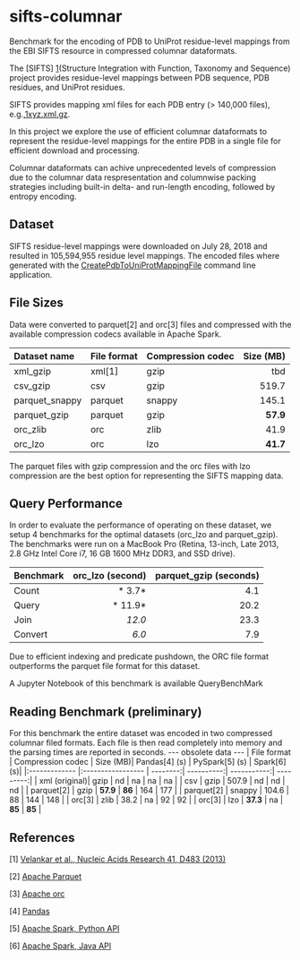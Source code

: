 # sifts-columnar 
Benchmark for the encoding of PDB to UniProt residue-level mappings from the EBI SIFTS resource in compressed columnar dataformats.


The [SIFTS] [1](https://www.ebi.ac.uk/pdbe/docs/sifts/overview.html)(Structure Integration with Function, Taxonomy and Sequence) project provides residue-level mappings between PDB sequence, PDB residues, and UniProt residues.

SIFTS provides mapping xml files for each PDB entry (> 140,000 files), e.g.,[1xyz.xml.gz](ftp://ftp.ebi.ac.uk/pub/databases/msd/sifts/xml/1xyz.xml.gz). 

In this project we explore the use of efficient columnar dataformats to represent the residue-level mappings for the entire PDB in a single file for efficient download and processing.

Columnar dataformats can achive unprecedented levels of compression due to the columnar data respresentation and columnwise packing strategies including built-in delta- and run-length encoding, followed by entropy encoding.

## Dataset
SIFTS residue-level mappings were downloaded on July 28, 2018 and resulted in 105,594,955 residue level mappings. The encoded files where generated with the [CreatePdbToUniProtMappingFile](https://github.com/sbl-sdsc/mmtf-spark/blob/master/src/main/java/edu/sdsc/mmtf/spark/applications/CreatePdbToUniProtMappingFile.java) command line application.

## File Sizes
Data were converted to parquet[2] and orc[3] files and compressed with the available compression codecs available in Apache Spark.

Dataset name  | File format   | Compression codec | Size (MB)|
|:----------- |:------------- |:----------------- | --------:|
xml_gzip      | xml[1]        | gzip              |      tbd |
csv_gzip      | csv           | gzip              |    519.7 |
parquet_snappy| parquet       | snappy            |    145.1 |
parquet_gzip  | parquet       | gzip              | **57.9** |
orc_zlib      | orc           | zlib              |     41.9 |
orc_lzo       | orc           | lzo               | **41.7** |

The parquet files with gzip compression and the orc files with lzo compression are the best option for representing the SIFTS mapping data.

## Query Performance
In order to evaluate the performance of operating on these dataset, we setup 4 benchmarks for the optimal datasets (orc_lzo and parquet_gzip). The benchmarks were run on a MacBook Pro (Retina, 13-inch, Late 2013, 2.8 GHz Intel Core i7, 16 GB 1600 MHz DDR3, and SSD drive).

Benchmark  | orc_lzo (second) | parquet_gzip (seconds) |
|:-------- | ------------:| -------:|
 Count     |       * 3.7* |     4.1 | 
 Query     |      * 11.9* |    20.2 |
 Join      |       *12.0* |    23.3 |
 Convert   |        *6.0* |     7.9 |

Due to efficient indexing and predicate pushdown, the ORC file format  outperforms the parquet file format for this dataset.

A Jupyter Notebook of this benchmark is available QueryBenchMark

## Reading Benchmark (preliminary)
For this benchmark the entire dataset was encoded in two compressed columnar filed formats. Each file is then read completely into memory and the parsing times are reported in seconds.
--- obsolete data ---
| File format   | Compression codec | Size (MB)| Pandas[4] (s) | PySpark[5] (s) | Spark[6] (s)|
|:------------- |:----------------- | --------:| ----------:| -----------:| ---------:|
| xml (original)| gzip              |       nd |         na |          na |        na |
| csv           | gzip              |    507.9 |         nd |          nd |        nd |
| parquet[2]    | gzip              | **57.9** |     **86** |         164 |       177 |
| parquet[2]    | snappy            |    104.6 |         88 |         144 |       148 |
| orc[3]        | zlib              |     38.2 |         na |          92 |        92 |
| orc[3]        | lzo               | **37.3** |         na |      **85** |    **85** |

## References
[1] [Velankar et al., Nucleic Acids Research 41, D483 (2013)](https://doi.org/10.1093/nar/gks1258)

[2] [Apache Parquet](https://parquet.apache.org/)

[3] [Apache orc](https://orc.apache.org/)

[4] [Pandas](https://pandas.pydata.org/)

[5] [Apache Spark, Python API](https://spark.apache.org/docs/latest/index.html)

[6] [Apache Spark, Java API](https://spark.apache.org/docs/latest/index.html)
